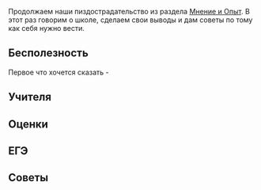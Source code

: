Продолжаем наши пиздострадательство из раздела [Мнение и Опыт](https://github.com/jestxfot/psychology/tree/main/МнениеИОпыт). В этот раз говорим о школе, сделаем свои выводы и дам советы по тому как себя нужно вести.

## Бесполезность
Первое что хочется сказать - 
## Учителя

## Оценки

## ЕГЭ

## Советы
